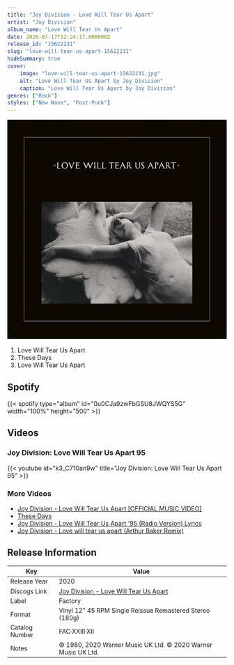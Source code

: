 ```yaml
---
title: "Joy Division - Love Will Tear Us Apart"
artist: "Joy Division"
album_name: "Love Will Tear Us Apart"
date: 2020-07-17T12:24:17.000000Z
release_id: "15622231"
slug: "love-will-tear-us-apart-15622231"
hideSummary: true
cover:
    image: "love-will-tear-us-apart-15622231.jpg"
    alt: "Love Will Tear Us Apart by Joy Division"
    caption: "Love Will Tear Us Apart by Joy Division"
genres: ["Rock"]
styles: ["New Wave", "Post-Punk"]
---
```


![Love Will Tear Us Apart by Joy Division](love-will-tear-us-apart-15622231.jpg)

<!-- section break -->

1. Love Will Tear Us Apart
2. These Days
3. Love Will Tear Us Apart

<!-- section break -->


## Spotify
{{< spotify type="album" id="0u0CJa9zwFbGSU8JWQYS5G" width="100%" height="500" >}}



## Videos
### Joy Division: Love Will Tear Us Apart 95
{{< youtube id="k3_C710an9w" title="Joy Division: Love Will Tear Us Apart 95" >}}<br>

### More Videos

- [Joy Division - Love Will Tear Us Apart [OFFICIAL MUSIC VIDEO]](https://www.youtube.com/watch?v=zuuObGsB0No)
- [These Days](https://www.youtube.com/watch?v=RNKk8TYnZZ8)
- [Joy Division - Love Will Tear Us Apart '95 (Radio Version) Lyrics](https://www.youtube.com/watch?v=yLVcOrdzkRc)
- [Joy Division - Love will tear us apart (Arthur Baker Remix)](https://www.youtube.com/watch?v=uiqoCWvmQY8)


## Release Information
|  Key           | Value                                                |
| ---------------| ---------------------------------------------------- |
| Release Year   | 2020                                   |
| Discogs Link   | [Joy Division - Love Will Tear Us Apart](https://www.discogs.com/release/15622231-Joy-Division-Love-Will-Tear-Us-Apart) |
| Label          | Factory |
| Format         | Vinyl 12" 45 RPM Single Reissue Remastered Stereo (180g) |
| Catalog Number | FAC·XXIII·XII |
| Notes | ℗ 1980, 2020 Warner Music UK Ltd. © 2020 Warner Music UK Ltd. |